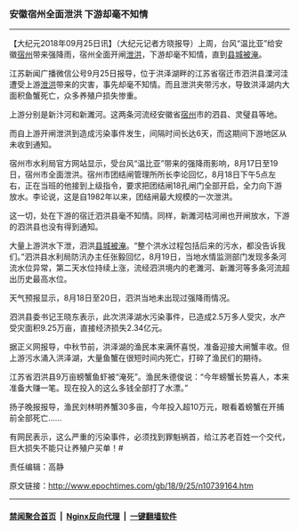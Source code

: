 ### 安徽宿州全面泄洪 下游却毫不知情
------------------------

<p>【大纪元2018年09月25日讯】（大纪元记者方晓报导）上周，台风“温比亚”给安徽<a href="http://www.epochtimes.com/gb/tag/%E5%AE%BF%E5%B7%9E.html">宿州</a>带来强降雨，宿州全面开闸<a href="http://www.epochtimes.com/gb/tag/%E6%B3%84%E6%B4%AA.html">泄洪</a>，下游却毫不知情，直到<a href="http://www.epochtimes.com/gb/tag/%E5%8E%BF%E5%9F%8E%E8%A2%AB%E6%B7%B9.html">县城被淹</a>。</p>
<p>江苏新闻广播微信公号9月25日报导，位于洪泽湖畔的江苏省宿迁市泗洪县溧河洼遭受上游<a href="http://www.epochtimes.com/gb/tag/%E6%B3%84%E6%B4%AA.html">泄洪</a>带来的灾害，事先却毫不知情。而且泄洪夹带污水，导致洪泽湖内大面积鱼蟹死亡，众多养殖户损失惨重。</p>
<p>上游分别是新汴河和新濉河。这两条河流经安徽省<a href="http://www.epochtimes.com/gb/tag/%E5%AE%BF%E5%B7%9E.html">宿州</a>市的泗县、灵璧县等地。</p>
<p>而自上游开闸泄洪到造成污染事件发生，间隔时间长达6天，而这期间下游地区从未收到通知。</p>
<p>宿州市水利局官方网站显示，受台风“温比亚”带来的强降雨影响，8月17日至19日，宿州市全面泄洪。宿州市团结闸管理所所长李论回忆，8月18日下午5点左右，正在当班的他接到上级指令，要求把团结闸18孔闸门全部开启，全力向下游放水。李论说，这是自1982年以来，团结闸最大规模的一次泄洪。</p>
<p>这一切，处在下游的宿迁泗洪县毫不知情。同样，新濉河枯河闸也开闸放水，下游的泗洪县也没有得到通知。</p>
<p>大量上游洪水下泄，泗洪<a href="http://www.epochtimes.com/gb/tag/%E5%8E%BF%E5%9F%8E%E8%A2%AB%E6%B7%B9.html">县城被淹</a>。“整个洪水过程包括后来的污水，都没告诉我们。”泗洪县水利局防汛办主任张毅回忆，8月19日，当地水情监测部门发现多条河流水位异常，第二天水位持续上涨，流经泗洪境内的老濉河、新濉河等多条河流超出历史最高水位。</p>
<p>天气预报显示，8月18日至20日，泗洪当地未出现过强降雨情况。</p>
<p>泗洪县委书记王晓东表示，此次洪泽湖水污染事件，已造成2.5万多人受灾，水产受灾面积9.25万亩，直接经济损失2.34亿元。</p>
<p>据正义网报导，中秋节前，洪泽湖的渔民本来满怀喜悦，准备迎接大闸蟹丰收。但上游污水涌入洪泽湖，大量鱼蟹在很短时间内死亡，打碎了渔民们的期待。</p>
<p>江苏省泗洪县9万亩螃蟹鱼虾被“淹死”。渔民朱德俊说：“今年螃蟹长势喜人，本来准备大赚一笔。现在投入的这么多钱全部打了水漂。”</p>
<p>扬子晚报报导，渔民刘林明养蟹30多亩，今年投入超10万元，眼看着螃蟹在开捕前全部死亡……</p>
<p>有网民表示，这么严重的污染事件，必须找到罪魁祸首，给江苏老百姓一个交代，巨大损失不能只让养殖户买单！#</p>
<p>责任编辑：高静</p>

原文链接：http://www.epochtimes.com/gb/18/9/25/n10739164.htm


------------------------
#### [禁闻聚合首页](https://github.com/gfw-breaker/banned-news/blob/master/README.md) &nbsp;|&nbsp; [Nginx反向代理](https://github.com/gfw-breaker/open-proxy/blob/master/README.md) &nbsp;|&nbsp; [一键翻墙软件](https://github.com/gfw-breaker/nogfw/blob/master/README.md)